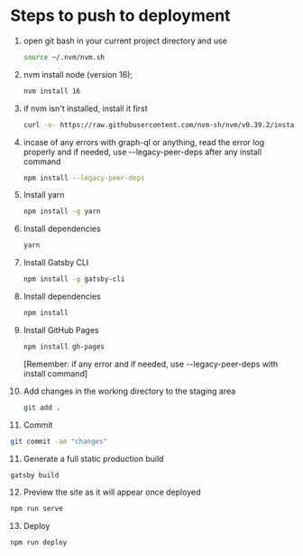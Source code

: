 # Steps to push to deployment

1. open git bash in your current project directory and use

   ```sh
   source ~/.nvm/nvm.sh
   ```

2. nvm install node (version 16);

   ```sh
   nvm install 16
   ```

3. if nvm isn't installed, install it first

   ```sh
   curl -o- https://raw.githubusercontent.com/nvm-sh/nvm/v0.39.2/install.sh | bash
   ```

4. incase of any errors with graph-ql or anything, read the error log properly and if needed, use --legacy-peer-deps after any install command

   ```sh
   npm install --legacy-peer-deps
   ```

5. Install yarn

   ```sh
   npm install -g yarn
   ```

6. Install dependencies

   ```sh
   yarn
   ```

6. Install Gatsby CLI

   ```sh
   npm install -g gatsby-cli
   ```

7. Install dependencies

   ```sh
   npm install
   ```

8. Install GitHub Pages

   ```sh
   npm install gh-pages
   ```
   [Remember: if any error and if needed, use --legacy-peer-deps with install command]

9. Add changes in the working directory to the staging area

   ```sh
   git add .
   ```

10. Commit 

   ```sh
   git commit -am "changes"
   ```

11. Generate a full static production build

   ```sh
   gatsby build
   ```

12. Preview the site as it will appear once deployed

   ```sh
   npm run serve
   ```

13. Deploy

   ```sh
   npm run deploy
   ```
